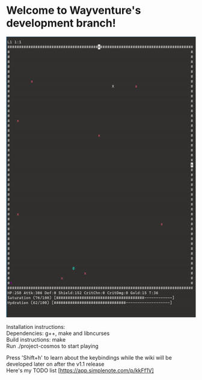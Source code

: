 # Welcome to Wayventure's development branch!

![wayventure.gif](wayventure.gif)

Installation instructions:  
Dependencies: g++, make and libncurses  
Build instructions: make  
Run ./project-cosmos to start playing  

Press 'Shift+h' to learn about the keybindings while the wiki will be developed later on after the v1.1 release  
Here's my TODO list [https://app.simplenote.com/p/kkFf1V]